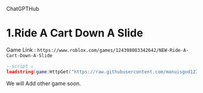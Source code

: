 ChatGPTHub
# 1.Ride A Cart Down A Slide
Game Link : ``` https://www.roblox.com/games/124398083342642/NEW-Ride-A-Cart-Down-A-Slide ```


```lua
--script ↓
loadstring(game:HttpGet("https://raw.githubusercontent.com/manuisgod1231/scriptgui/main/script/Ride%20A%20Cart%20Down%20A%20Slide"))()
```
We will Add other game soon.
